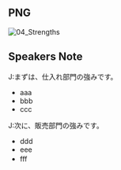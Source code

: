 ## PNG
![04_Strengths](https://user-images.githubusercontent.com/58035269/151589454-bf54bf5c-745c-4c91-b2d2-4e30e97fc7c5.png)

## Speakers Note
J:まずは、仕入れ部門の強みです。
- aaa
- bbb
- ccc 

J:次に、販売部門の強みです。
- ddd
- eee
- fff
　
